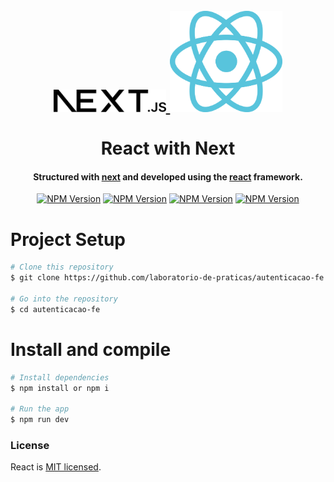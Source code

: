<h1 align="center">
  <br>
  <a href="http://www.amitmerchant.com/electron-markdownify">
  <img width="180" src="https://github.com/gilSFranco/gilmar-soares-estudos/blob/main/sprint-01-semana-01/Logo.svg" alt="next logo">
  <img width="180" src="https://github.com/gilSFranco/gilmar-soares-estudos/blob/main/sprint-01-semana-01/logo_dark.svg" alt="react logo">
  </a>
  <br>
  <br>
  React with Next
  <br>
</h1>

<h4 align="center">Structured with <a href="https://nextjs.org/docs" target="_blank">next</a> and developed using the <a href="https://react.dev/learn" target="_blank">react</a> framework.</h4>

<p align="center">
  <a href="https://github.com/facebook/react/blob/main/LICENSE" target="_blank"><img src="https://img.shields.io/badge/license-MIT-blue.svg" alt="NPM Version" /></a>
  <a href="https://www.npmjs.com/package/react" target="_blank"><img src="https://img.shields.io/npm/v/react.svg?style=flat" alt="NPM Version" /></a>
  <a href="https://github.com/facebook/react/actions/workflows/runtime_build_and_test.yml" target="_blank"><img src="https://github.com/facebook/react/actions/workflows/runtime_build_and_test.yml/badge.svg" alt="NPM Version" /></a>
  <a href="https://legacy.reactjs.org/docs/how-to-contribute.html#your-first-pull-request" target="_blank"><img src="https://img.shields.io/badge/PRs-welcome-brightgreen.svg" alt="NPM Version" /></a>
</p>

# Project Setup

```bash
# Clone this repository
$ git clone https://github.com/laboratorio-de-praticas/autenticacao-fe.git

# Go into the repository
$ cd autenticacao-fe
```

# Install and compile

```bash
# Install dependencies
$ npm install or npm i

# Run the app
$ npm run dev
```

### License

React is [MIT licensed](./LICENSE).